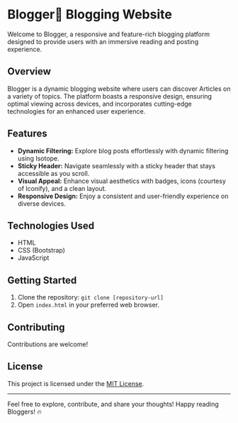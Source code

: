 # Blogger🔸 Blogging Website

Welcome to Blogger, a responsive and feature-rich blogging platform designed to provide users with an immersive reading and posting experience.

## Overview

Blogger is a dynamic blogging website where users can discover Articles on a variety of topics. The platform boasts a responsive design, ensuring optimal viewing across devices, and incorporates cutting-edge technologies for an enhanced user experience.

## Features

- **Dynamic Filtering:** Explore blog posts effortlessly with dynamic filtering using Isotope.
- **Sticky Header:** Navigate seamlessly with a sticky header that stays accessible as you scroll.
- **Visual Appeal:** Enhance visual aesthetics with badges, icons (courtesy of Iconify), and a clean layout.
- **Responsive Design:** Enjoy a consistent and user-friendly experience on diverse devices.

## Technologies Used

- HTML
- CSS (Bootstrap)
- JavaScript

## Getting Started

1. Clone the repository: `git clone [repository-url]`
2. Open `index.html` in your preferred web browser.

## Contributing

Contributions are welcome!

## License

This project is licensed under the [MIT License](LICENSE).

---

Feel free to explore, contribute, and share your thoughts! Happy reading Bloggers! 🔥
